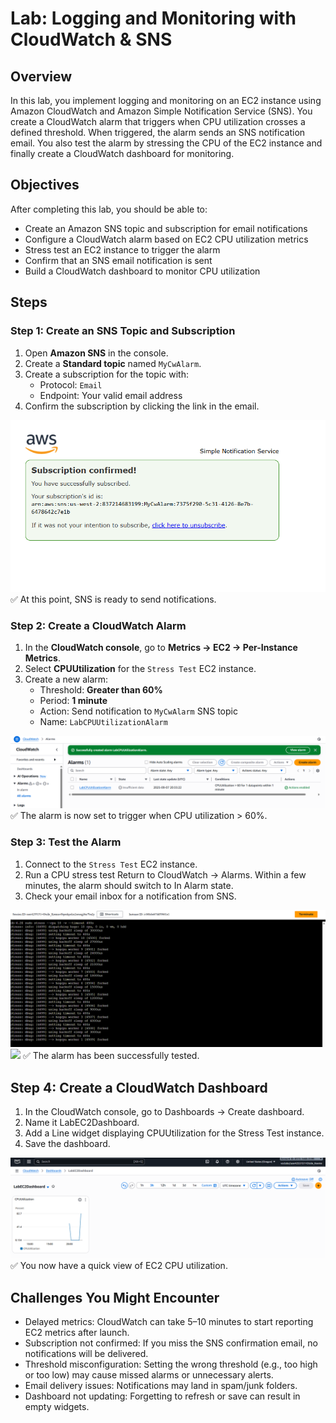 # Lab: Logging and Monitoring with CloudWatch & SNS

## Overview

In this lab, you implement logging and monitoring on an EC2 instance using Amazon CloudWatch and Amazon Simple Notification Service (SNS). You create a CloudWatch alarm that triggers when CPU utilization crosses a defined threshold. When triggered, the alarm sends an SNS notification email. You also test the alarm by stressing the CPU of the EC2 instance and finally create a CloudWatch dashboard for monitoring.

## Objectives

After completing this lab, you should be able to:

- Create an Amazon SNS topic and subscription for email notifications
- Configure a CloudWatch alarm based on EC2 CPU utilization metrics
- Stress test an EC2 instance to trigger the alarm
- Confirm that an SNS email notification is sent
- Build a CloudWatch dashboard to monitor CPU utilization

## Steps

### Step 1: Create an SNS Topic and Subscription

1. Open **Amazon SNS** in the console.
2. Create a **Standard topic** named `MyCwAlarm`.
3. Create a subscription for the topic with:
   - Protocol: `Email`
   - Endpoint: Your valid email address
4. Confirm the subscription by clicking the link in the email.

<img src= "security\SNS.png" >
✅ At this point, SNS is ready to send notifications.

### Step 2: Create a CloudWatch Alarm

1. In the **CloudWatch console**, go to **Metrics → EC2 → Per-Instance Metrics**.
2. Select **CPUUtilization** for the `Stress Test` EC2 instance.
3. Create a new alarm:
   - Threshold: **Greater than 60%**
   - Period: **1 minute**
   - Action: Send notification to `MyCwAlarm` SNS topic
   - Name: `LabCPUUtilizationAlarm`

<img src= "security\Alarm.png" >
✅ The alarm is now set to trigger when CPU utilization > 60%.

### Step 3: Test the Alarm

1. Connect to the `Stress Test` EC2 instance.
2. Run a CPU stress test
   Return to CloudWatch → Alarms. Within a few minutes, the alarm should switch to In Alarm state.
3. Check your email inbox for a notification from SNS.

<img src= "security\Stress Test.png" >
<img src= "security\SNS Alarm.png" >
✅ The alarm has been successfully tested.

## Step 4: Create a CloudWatch Dashboard

1. In the CloudWatch console, go to Dashboards → Create dashboard.
2. Name it LabEC2Dashboard.
3. Add a Line widget displaying CPUUtilization for the Stress Test instance.
4. Save the dashboard.

<img src= "security\CloudWatch Dashboard.png" >
✅ You now have a quick view of EC2 CPU utilization.

## Challenges You Might Encounter

- Delayed metrics: CloudWatch can take 5–10 minutes to start reporting EC2 metrics after launch.
- Subscription not confirmed: If you miss the SNS confirmation email, no notifications will be delivered.
- Threshold misconfiguration: Setting the wrong threshold (e.g., too high or too low) may cause missed alarms or unnecessary alerts.
- Email delivery issues: Notifications may land in spam/junk folders.
- Dashboard not updating: Forgetting to refresh or save can result in empty widgets.

